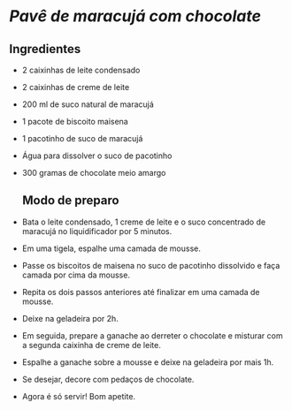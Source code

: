 # *Pavê de maracujá com chocolate*



## Ingredientes

- 2 caixinhas de leite condensado⁣

- 2 caixinhas de creme de leite ⁣

- 200 ml de suco natural de maracujá⁣

- 1 pacote de biscoito maisena ⁣

- 1 pacotinho de suco de maracujá ⁣

- Água para dissolver o suco de pacotinho

- 300 gramas de chocolate meio amargo⁣

  ## Modo de preparo	

- Bata o leite condensado, 1 creme de leite e o suco concentrado de maracujá no liquidificador por 5 minutos.

- Em uma tigela, espalhe uma camada de mousse.

- Passe os biscoitos de maisena no suco de pacotinho dissolvido e faça camada por cima da mousse.

- Repita os dois passos anteriores até finalizar em uma camada de mousse.

- Deixe na geladeira por 2h.

- Em seguida, prepare a ganache ao derreter o chocolate e misturar com a segunda caixinha de creme de leite.

- Espalhe a ganache sobre a mousse e deixe na geladeira por mais 1h.

- Se desejar, decore com pedaços de chocolate.

- Agora é só servir! Bom apetite.
